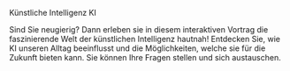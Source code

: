 Künstliche Intelligenz KI

Sind Sie neugierig? Dann erleben sie in diesem interaktiven Vortrag die faszinierende Welt der künstlichen Intelligenz hautnah! Entdecken Sie, wie KI unseren Alltag beeinflusst und die Möglichkeiten, welche sie für die Zukunft bieten kann. Sie können Ihre Fragen stellen und sich austauschen.
